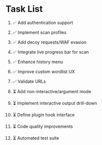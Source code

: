# Task List

1. ✅ Add authentication support

2. ✅ Implement scan profiles

3. ✅ Add decoy requests/WAF evasion

4. ✅ Integrate live progress bar for scan

5. ✅ Enhance history menu

6. ✅ Improve custom wordlist UX

7. ✅ Validate URLs

8. ⏳ Add non-interactive/argument mode

9. ⏳ Implement interactive output drill-down

10. ⏳ Define plugin hook interface

11. ⏳ Code quality improvements

12. ⏳ Automated test suite



